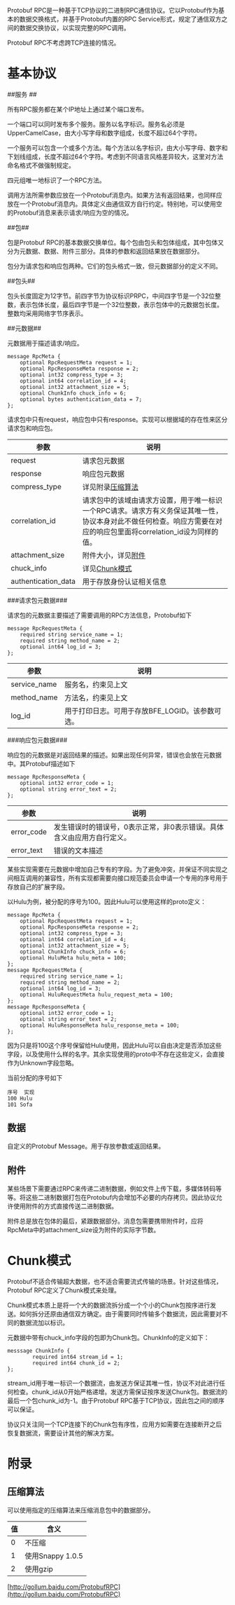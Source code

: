 Protobuf RPC是一种基于TCP协议的二进制RPC通信协议。它以Protobuf作为基本的数据交换格式，并基于Protobuf内置的RPC Service形式，规定了通信双方之间的数据交换协议，以实现完整的RPC调用。

Protobuf RPC不考虑跨TCP连接的情况。

# 基本协议 #

##服务 ##

所有RPC服务都在某个IP地址上通过某个端口发布。

一个端口可以同时发布多个服务。服务以名字标识。服务名必须是UpperCamelCase，由大小写字母和数字组成，长度不超过64个字符。

一个服务可以包含一个或多个方法。每个方法以名字标识，由大小写字母、数字和下划线组成，长度不超过64个字符。考虑到不同语言风格差异较大，这里对方法命名格式不做强制规定。

四元组唯一地标识了一个RPC方法。

调用方法所需参数应放在一个Protobuf消息内。如果方法有返回结果，也同样应放在一个Protobuf消息内。具体定义由通信双方自行约定。特别地，可以使用空的Protobuf消息来表示请求/响应为空的情况。

##包##

包是Protobuf RPC的基本数据交换单位。每个包由包头和包体组成，其中包体又分为元数据、数据、附件三部分。具体的参数和返回结果放在数据部分。

包分为请求包和响应包两种。它们的包头格式一致，但元数据部分的定义不同。

##包头##

包头长度固定为12字节。前四字节为协议标识PRPC，中间四字节是一个32位整数，表示包体长度，最后四字节是一个32位整数，表示包体中的元数据包长度。整数均采用网络字节序表示。

##元数据##

元数据用于描述请求/响应。

    message RpcMeta {
        optional RpcRequestMeta request = 1;
        optional RpcResponseMeta response = 2;
        optional int32 compress_type = 3;
        optional int64 correlation_id = 4;
        optional int32 attachment_size = 5;
        optional ChunkInfo chuck_info = 6;
        optional bytes authentication_data = 7;
    };

请求包中只有request，响应包中只有response。实现可以根据域的存在性来区分请求包和响应包。

<table><thead>
<tr>
<th>参数</th>
<th>说明</th>
</tr>
</thead><tbody>
<tr>
<td>request</td>
<td>请求包元数据</td>
</tr>
<tr>
<td>response</td>
<td>响应包元数据</td>
</tr>
<tr>
<td>compress_type</td>
<td>详见附录<a href="#compress_algorithm">压缩算法</a></td>
</tr>
<tr>
<td>correlation_id</td>
<td>请求包中的该域由请求方设置，用于唯一标识一个RPC请求。请求方有义务保证其唯一性，协议本身对此不做任何检查。响应方需要在对应的响应包里面将correlation_id设为同样的值。</td>
</tr>
<tr>
<td>attachment_size</td>
<td>附件大小，详见<a href="#attachment">附件</a></td>
</tr>
<tr>
<td>chuck_info</td>
<td>详见<a href="#chunk_mode">Chunk模式</a></td>
</tr>
<tr>
<td>authentication_data</td>
<td>用于存放身份认证相关信息</td>
</tr>
</tbody></table>

###请求包元数据###

请求包的元数据主要描述了需要调用的RPC方法信息，Protobuf如下

    message RpcRequestMeta {
        required string service_name = 1; 
        required string method_name = 2;
        optional int64 log_id = 3; 
    };

<table><thead>
<tr>
<th>参数</th>
<th>说明</th>
</tr>
</thead><tbody>
<tr>
<td>service_name</td>
<td>服务名，约束见上文</td>
</tr>
<tr>
<td>method_name</td>
<td>方法名，约束见上文</td>
</tr>
<tr>
<td>log_id</td>
<td>用于打印日志。可用于存放BFE_LOGID。该参数可选。</td>
</tr>
</tbody></table>


###响应包元数据###

响应包的元数据是对返回结果的描述。如果出现任何异常，错误也会放在元数据中。其Protobuf描述如下

    message RpcResponseMeta { 
        optional int32 error_code = 1; 
        optional string error_text = 2; 
    };

<table><thead>
<tr>
<th>参数</th>
<th>说明</th>
</tr>
</thead><tbody>
<tr>
<td>error_code</td>
<td>发生错误时的错误号，0表示正常，非0表示错误。具体含义由应用方自行定义。</td>
</tr>
<tr>
<td>error_text</td>
<td>错误的文本描述</td>
</tr>
</tbody></table>

某些实现需要在元数据中增加自己专有的字段。为了避免冲突，并保证不同实现之间相互调用的兼容性，所有实现都需要向接口规范委员会申请一个专用的序号用于存放自己的扩展字段。

以Hulu为例，被分配的序号为100。因此Hulu可以使用这样的proto定义：

    message RpcMeta {
        optional RpcRequestMeta request = 1;
        optional RpcResponseMeta response = 2;
        optional int32 compress_type = 3;
        optional int64 correlation_id = 4;
        optional int32 attachment_size = 5;
        optional ChunkInfo chuck_info = 6;
        optional HuluMeta hulu_meta = 100;
    };
    message RpcRequestMeta {
        required string service_name = 1; 
        required string method_name = 2;
        optional int64 log_id = 3; 
        optional HuluRequestMeta hulu_request_meta = 100;
    };
    message RpcResponseMeta { 
        optional int32 error_code = 1; 
        optional string error_text = 2; 
        optional HuluResponseMeta hulu_response_meta = 100;
    };

因为只是将100这个序号保留给Hulu使用，因此Hulu可以自由决定是否添加这些字段，以及使用什么样的名字。其余实现使用的proto中不存在这些定义，会直接作为Unknown字段忽略。

当前分配的序号如下

    序号  实现
    100 Hulu
    101 Sofa

## 数据 ##

自定义的Protobuf Message。用于存放参数或返回结果。

## 附件 ##

某些场景下需要通过RPC来传递二进制数据，例如文件上传下载，多媒体转码等等。将这些二进制数据打包在Protobuf内会增加不必要的内存拷贝。因此协议允许使用附件的方式直接传送二进制数据。

附件总是放在包体的最后，紧跟数据部分。消息包需要携带附件时，应将RpcMeta中的attachment_size设为附件的实际字节数。

# Chunk模式 #

Protobuf不适合传输超大数据，也不适合需要流式传输的场景。针对这些情况，Protobuf RPC定义了Chunk模式来处理。

Chunk模式本质上是将一个大的数据流拆分成一个个小的Chunk包按序进行发送。如何拆分还原由通信双方确定。由于需要同时传输多个数据流，因此需要对不同的数据流加以标识。

元数据中带有chuck_info字段的包即为Chunk包。ChunkInfo的定义如下：

    messsage ChunkInfo {
            required int64 stream_id = 1; 
            required int64 chunk_id = 2; 
    }; 

stream_id用于唯一标识一个数据流，由发送方保证其唯一性，协议不对此进行任何检查。chunk_id从0开始严格递增。发送方需保证按序发送Chunk包。数据流的最后一个包chunk_id为-1。由于Protobuf RPC基于TCP协议，因此包之间的顺序可以保证。

协议只关注同一个TCP连接下的Chunk包有序性，应用方如需要在连接断开之后恢复数据流，需要设计其他的解决方案。

# 附录 #

## 压缩算法 ##

可以使用指定的压缩算法来压缩消息包中的数据部分。

<table><thead>
<tr>
<th>值</th>
<th>含义</th>
</tr>
</thead><tbody>
<tr>
<td>0</td>
<td>不压缩</td>
</tr>
<tr>
<td>1</td>
<td>使用Snappy 1.0.5</td>
</tr>
<tr>
<td>2</td>
<td>使用gzip</td>
</tr>
</tbody></table>

[http://gollum.baidu.com/ProtobufRPC](http://gollum.baidu.com/ProtobufRPC)